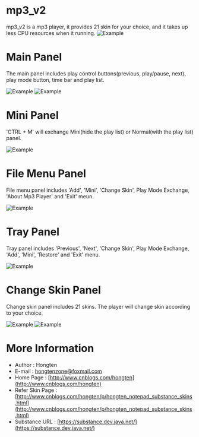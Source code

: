 # mp3_v2

mp3_v2 is a mp3 player, it provides 21 skin for your choice, and it takes up less CPU resources when it running.
![Example](https://github.com/Hongten/mp3_v2/blob/master/image/cpu%20usage.png)


# Main Panel

The main panel includes play control buttons(previous, play/pause, next), play mode button, time bar and play list.

![Example](https://github.com/Hongten/mp3_v2/blob/master/image/main%20panel.png)
![Example](https://github.com/Hongten/mp3_v2/blob/master/image/main%20panel_magmaSkin.png)

# Mini Panel

'CTRL + M' will exchange Mini(hide the play list) or Normal(with the play list) panel.

![Example](https://github.com/Hongten/mp3_v2/blob/master/image/mini%20panel.png)

# File Menu Panel

File menu panel includes 'Add', 'Mini', 'Change Skin', Play Mode Exchange, 'About Mp3 Player' and 'Exit' meun.

![Example](https://github.com/Hongten/mp3_v2/blob/master/image/file%20menu%20panel.png)

# Tray Panel

Tray panel includes 'Previous', 'Next', 'Change Skin', Play Mode Exchange, 'Add', 'Mini', 'Restore' and 'Exit' menu.

![Example](https://github.com/Hongten/mp3_v2/blob/master/image/tray%20panel.png)

# Change Skin Panel

Change skin panel includes 21 skins. The player will change skin according to your choice.

![Example](https://github.com/Hongten/mp3_v2/blob/master/image/change%20skin%20panel.png)
![Example](https://github.com/Hongten/mp3_v2/blob/master/image/change%20skin%20panel_magmaSkin.png)

# More Information

* Author            : Hongten
* E-mail            : [hongtenzone@foxmail.com](mailto:hongtenzone@foxmail.com)
* Home Page         : [http://www.cnblogs.com/hongten](http://www.cnblogs.com/hongten)
* Refer Skin Page   : [http://www.cnblogs.com/hongten/p/hongten_notepad_substance_skins.html](http://www.cnblogs.com/hongten/p/hongten_notepad_substance_skins.html)
* Substance URL     : [https://substance.dev.java.net/](https://substance.dev.java.net/)

